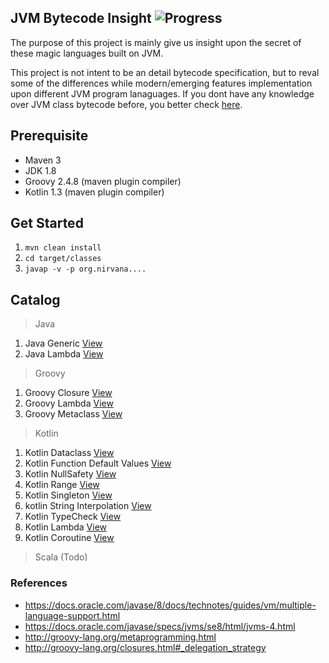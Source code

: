 JVM Bytecode Insight ![Progress](http://progressed.io/bar/40?title=Progress)
---
The purpose of this project is mainly give us insight upon the secret of these magic languages built on JVM.

This project is not intent to be an detail bytecode specification, but to reval some of the differences while modern/emerging features implementation upon different JVM program lanaguages. If you dont have any knowledge over JVM class bytecode before, you better check [here](https://docs.oracle.com/javase/specs/jvms/se8/html/jvms-4.html). 

Prerequisite
---
* Maven 3
* JDK 1.8
* Groovy 2.4.8 (maven plugin compiler)
* Kotlin 1.3 (maven plugin compiler)

Get Started
---
1. `mvn clean install`
2. `cd target/classes`
3. `javap -v -p org.nirvana....`

Catalog
---
> Java
1. Java Generic [View](docs/java_generic.md)
2. Java Lambda [View](docs/java_lambda.md)

> Groovy
1. Groovy Closure [View](docs/groovy_closure.md)
2. Groovy Lambda [View](docs/groovy_lambda.md)
3. Groovy Metaclass [View](docs/groovy_meta.md)

> Kotlin
1. Kotlin Dataclass [View](docs/kotlin_dataclass.md)
2. Kotlin Function Default Values [View](docs/kotlin_fdv.md)
3. Kotlin NullSafety [View](docs/kotlin_nullsafety.md)
4. Kotlin Range [View](docs/kotlin_range.md)
5. Kotlin Singleton [View](docs/kotlin_singleton.md)
6. kotlin String Interpolation [View](docs/kotlin_st.md)
7. Kotlin TypeCheck [View](docs/kotlin_typecheck.md)
8. Kotlin Lambda [View](docs/kotlin_lambda.md)
9. Kotlin Coroutine [View](docs/kotlin_coroutine.md)

> Scala (Todo)

### References
* https://docs.oracle.com/javase/8/docs/technotes/guides/vm/multiple-language-support.html
* https://docs.oracle.com/javase/specs/jvms/se8/html/jvms-4.html
* http://groovy-lang.org/metaprogramming.html
* http://groovy-lang.org/closures.html#_delegation_strategy